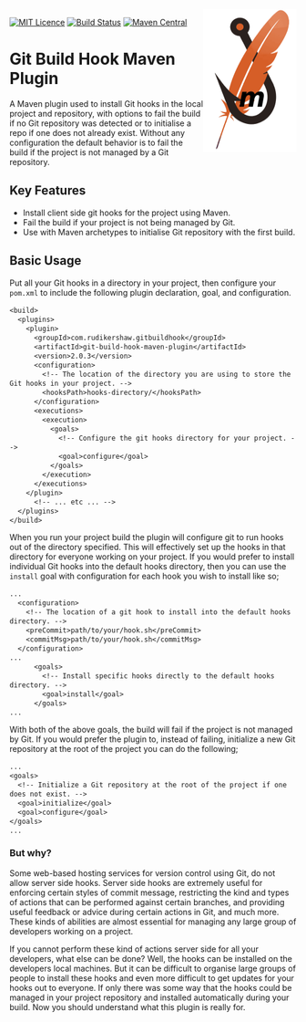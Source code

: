 <img align="right" width="164" height="250" src="documentation/logo.png"  alt="The Git Build Hook Maven Plugin Logo"/>

[![MIT Licence][licence-image]][licence-url]
[![Build Status][travis-image]][travis-url]
[![Maven Central][maven-central-image]][maven-central-url]

# Git Build Hook Maven Plugin 

A Maven plugin used to install Git hooks in the local project and repository, with options to fail the build if no Git repository was detected or to initialise a repo if one does not already exist. Without any configuration the default behavior is to fail the build if the project is not managed by a Git repository.

## Key Features

* Install client side git hooks for the project using Maven.
* Fail the build if your project is not being managed by Git.
* Use with Maven archetypes to initialise Git repository with the first build.

## Basic Usage

Put all your Git hooks in a directory in your project, then configure your `pom.xml` to include the following plugin declaration, goal, and configuration.

```$xml
<build>
  <plugins>
    <plugin>
      <groupId>com.rudikershaw.gitbuildhook</groupId>
      <artifactId>git-build-hook-maven-plugin</artifactId>
      <version>2.0.3</version>
      <configuration>
        <!-- The location of the directory you are using to store the Git hooks in your project. -->
        <hooksPath>hooks-directory/</hooksPath>
      </configuration>
      <executions>
        <execution>
          <goals>       
            <!-- Configure the git hooks directory for your project. -->
            <goal>configure</goal>
          </goals>
        </execution>
      </executions>
    </plugin>
      <!-- ... etc ... -->
  </plugins>
</build>
```

When you run your project build the plugin will configure git to run hooks out of the directory specified. This will effectively set up the hooks in that directory for everyone working on your project. If you would prefer to install individual Git hooks into the default hooks directory, then you can use the `install` goal with configuration for each hook you wish to install like so;

```$xml
...
  <configuration>
    <!-- The location of a git hook to install into the default hooks directory. -->
    <preCommit>path/to/your/hook.sh</preCommit>
    <commitMsg>path/to/your/hook.sh</commitMsg>
  </configuration>
...
      <goals>       
        <!-- Install specific hooks directly to the default hooks directory. -->
        <goal>install</goal>
      </goals>
...
```

With both of the above goals, the build will fail if the project is not managed by Git. If you would prefer the plugin to, instead of failing, initialize a new Git repository at the root of the project you can do the following;

```$xml
...
<goals>       
  <!-- Initialize a Git repository at the root of the project if one does not exist. -->
  <goal>initialize</goal>
  <goal>configure</goal>
</goals>
...
```

### But why?

Some web-based hosting services for version control using Git, do not allow server side hooks. Server side hooks are extremely useful for enforcing certain styles of commit message, restricting the kind and types of actions that can be performed against certain branches, and providing useful feedback or advice during certain actions in Git, and much more. These kinds of abilities are almost essential for managing any large group of developers working on a project. 

If you cannot perform these kind of actions server side for all your developers, what else can be done? Well, the hooks can be installed on the developers local machines. But it can be difficult to organise large groups of people to install these hooks and even more difficult to get updates for your hooks out to everyone. If only there was some way that the hooks could be managed in your project repository and installed automatically during your build. Now you should understand what this plugin is really for. 

[licence-image]: http://img.shields.io/npm/l/gulp-rtlcss.svg?style=flat
[licence-url]: https://tldrlegal.com/license/mit-license
[travis-image]: https://travis-ci.org/rudikershaw/git-build-hook.svg?branch=master
[travis-url]: https://travis-ci.org/rudikershaw/git-build-hook
[maven-central-image]: https://maven-badges.herokuapp.com/maven-central/com.rudikershaw.gitbuildhook/git-build-hook-maven-plugin/badge.svg
[maven-central-url]: https://maven-badges.herokuapp.com/maven-central/com.rudikershaw.gitbuildhook/git-build-hook-maven-plugin
